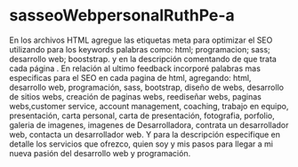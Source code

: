 # sasseoWebpersonalRuthPe-a
En los archivos HTML agregue las etiquetas meta para optimizar el SEO utilizando para los keywords palabras como: html; programacion; sass; desarrollo web; booststrap. y en la descripción comentando de que trata cada página .
En relación al ultimo feedback incorporé palabras mas especificas para el SEO en cada pagina de html, agregando: html, desarrollo web, programación, sass, bootstrap, diseño de webs, desarrollo de sitios webs, creación de paginas webs, reediseñar webs, paginas webs,customer service, account management, coaching, trabajo en equipo, presentación, carta personal, carta de presentación, fotografia, porfolio, galeria de imagenes, imagenes de Desarrolladora, contrata un desarrollador web, contacta un desarrollador web.
 Y para la descripción especifique en detalle los servicios que ofrezco, quien soy y mis pasos para llegar a mi nueva pasión del desarrollo web y programación.
